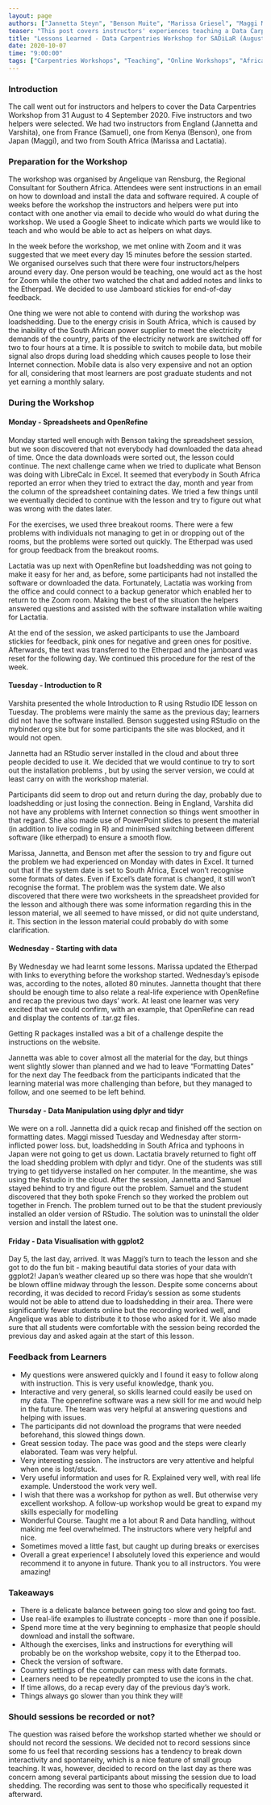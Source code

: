 ```yaml
---
layout: page
authors: ["Jannetta Steyn", "Benson Muite", "Marissa Griesel", "Maggi Mars", "Lactatia Motsuku", "Varshita Sher", "Marissa Griesel", "SamuelLe Lelièvre", "Angelique van Rensburg"]
teaser: "This post covers instructors' experiences teaching a Data Carpentries workshop for the South African Centre for Digital Language Resources in August 2020"
title: "Lessons Learned - Data Carpentries Workshop for SADiLaR (August 31, 2020)"
date: 2020-10-07
time: "9:00:00"
tags: ["Carpentries Workshops", "Teaching", "Online Workshops", "Africa"]
---
```




### Introduction

The call went out for instructors and helpers to cover the Data Carpentries Workshop from 31 August to 4 September 2020. Five instructors and two helpers were selected. We had two instructors from England (Jannetta and Varshita), one from France (Samuel), one from Kenya (Benson), one from Japan (Maggi), and two from South Africa (Marissa and Lactatia).

### Preparation for the Workshop

The workshop was organised by Angelique van Rensburg, the Regional Consultant for Southern Africa.  Attendees were sent instructions in an email on how to download and install the data and software required. A couple of weeks before the workshop the instructors and helpers were put into contact with one another via email to decide who would do what during the workshop. We used a Google Sheet to indicate which parts we would like to teach and who would be able to act as helpers on what days.

In the week before the workshop, we met online with Zoom and it was suggested that we meet every day 15 minutes before the session started. We organised ourselves such that there were four instructors/helpers around every day. One person would be teaching, one would act as the host for Zoom while the other two watched the chat and added notes and links to the Etherpad. We decided to use Jamboard stickies for end-of-day feedback.

One thing we were not able to contend with during the workshop was loadshedding. Due to the energy crisis in South Africa, which is caused by the inability of the South African power supplier to meet the electricity demands of the country, parts of the electricity network are switched off for two to four hours at a time. It is possible to switch to mobile data, but mobile signal also drops during load shedding which causes people to lose their Internet connection. Mobile data is also very expensive and not an option for all, considering that most learners are post graduate students and not yet earning a monthly salary.

### During the Workshop

#### Monday - Spreadsheets and OpenRefine

Monday started well enough with Benson taking the spreadsheet session, but we soon discovered that not everybody had downloaded the data ahead of time. Once the data downloads were sorted out, the lesson could continue. The next challenge came when we tried to duplicate what Benson was doing with LibreCalc in Excel. It seemed that everybody in South Africa reported an error when they tried to extract the day, month and year from the column of the spreadsheet containing dates. We tried a few things until we eventually decided to continue with the lesson and try to figure out what was wrong with the dates later.

For the exercises, we used three breakout rooms. There were a few problems with individuals not managing to get in or dropping out of the rooms, but the problems were sorted out quickly. The Etherpad was used for group feedback from the breakout rooms.

Lactatia was up next with OpenRefine but loadshedding was not going to make it easy for her and, as before, some participants had not installed the software or downloaded the data. Fortunately, Lactatia was working from the office and could connect to a backup generator which enabled her to return to the Zoom room. Making the best of the situation the helpers answered questions and assisted with the software installation while waiting for Lactatia.

At the end of the session, we asked participants to use the Jamboard stickies for feedback, pink ones for negative and green ones for positive. Afterwards, the text was transferred to the Etherpad and the jamboard was reset for the following day. We continued this procedure for the rest of the week.

#### Tuesday - Introduction to R

Varshita presented the whole Introduction to R using Rstudio IDE lesson on Tuesday. The problems were mainly the same as the previous day; learners did not have the software installed. Benson suggested using RStudio on the mybinder.org site but for some participants the site was blocked, and it would not open.

Jannetta had an RStudio server installed in the cloud and about three people decided to use it. We decided that we would continue to try to sort out the installation problems , but by using the server version, we could at least carry on with the workshop material.

Participants did seem to drop out and return during the day, probably due to loadshedding or just losing the connection. Being in England, Varshita did not have any problems with Internet connection so things went smoother in that regard. She also made use of PowerPoint slides to present the material (in addition to live coding in R) and minimised switching between different software (like etherpad) to ensure a smooth flow. 

Marissa, Jannetta, and Benson met after the session to try and figure out the problem we had experienced on Monday with dates in Excel. It turned out that if the system date is set to South Africa, Excel won’t recognise some formats of dates. Even if Excel’s date format is changed, it still won’t recognise the format. The problem was the system date. We also discovered that there were two worksheets in the spreadsheet provided for the lesson and although there was some information regarding this in the lesson material, we all seemed to have missed, or did not quite understand, it. This section in the lesson material could probably do with some clarification.

#### Wednesday - Starting with data

By Wednesday we had learnt some lessons. Marissa updated the Etherpad with links to everything before the workshop started. Wednesday’s episode was, according to the notes, alloted 80 minutes. Jannetta thought that there should be enough time to also relate a real-life experience with OpenRefine and recap the previous two days’ work. At least one learner was very excited that we could confirm, with an example, that OpenRefine can read and display the contents of .tar.gz files.

Getting R packages installed was a bit of a challenge despite the instructions on the website.

Jannetta was able to cover almost all the material for the day, but things went slightly slower than planned and we had to leave “Formatting Dates” for the next day
The feedback from the participants indicated that the learning material was more challenging than before, but they managed to follow, and one seemed to be left behind.

#### Thursday - Data Manipulation using dplyr and tidyr

We were on a roll. Jannetta did a quick recap and finished off the section on formatting dates. Maggi missed Tuesday and Wednesday after storm-inflicted power loss. but, loadshedding in South Africa and typhoons in Japan were not going to get us down. Lactatia bravely returned to fight off the load shedding problem with dplyr and tidyr.
One of the students was still trying to get tidyverse installed on her computer. In the meantime, she was using the Rstudio in the cloud. After the session, Jannetta and Samuel stayed behind to try and figure out the problem. Samuel and the student discovered that they both spoke French so they worked the problem out together in French. The problem turned out to be that the student previously installed an older version of RStudio. The solution was to uninstall the older version and install the latest one.

#### Friday - Data Visualisation with ggplot2

Day 5, the last day, arrived. It was Maggi’s turn to teach the lesson and she got to do the fun bit - making beautiful data stories of your data with ggplot2! Japan’s weather cleared up so there was hope that she wouldn’t be blown offline midway through the lesson. Despite some concerns about recording, it was decided to record Friday’s session as some students would not be able to attend due to loadshedding in their area. There were significantly fewer students online but the recording worked well, and Angelique was able to distribute it to those who asked for it. We also made sure that all students were comfortable with the session being recorded the previous day and asked again at the start of this lesson.

### Feedback from Learners

* My questions were answered quickly and I found it easy to follow along with instruction. This is very useful knowledge, thank you.
* Interactive and very general, so skills learned could easily be used on my data. The openrefine software was a new skill for me and would help in the future. The team was very helpful at answering questions and helping with issues. 
* The participants did not download the programs that were needed beforehand, this slowed things down.
* Great session today. The pace was good and the steps were clearly elaborated. Team was very helpful.
* Very interesting session. The instructors are very attentive and helpful when one is lost/stuck.
* Very useful information and uses for R. Explained very well, with real life example. Understood the work very well.
* I wish that there was a workshop for python as well. But otherwise very excellent workshop. A follow-up workshop would be great to expand my skills especially for modelling
* Wonderful Course. Taught me a lot about R and Data handling, without making me feel overwhelmed. The instructors where very helpful and nice.
* Sometimes moved a little fast, but caught up during breaks or exercises
* Overall a great experience! I absolutely loved this experience and would recommend it to anyone in future. Thank you to all instructors. You were amazing!

### Takeaways

* There is a delicate balance between going too slow and going too fast.
* Use real-life examples to illustrate concepts - more than one if possible.
* Spend more time at the very beginning to emphasize that people should download and install the software.
* Although the exercises, links and instructions for everything will probably be on the workshop website, copy it to the Etherpad too.
* Check the version of software.
* Country settings of the computer can mess with date formats.
* Learners need to be repeatedly prompted to use the icons in the chat.
* If time allows, do a recap every day of the previous day’s work.
* Things always go slower than you think they will! 

### Should sessions be recorded or not?

The question was raised before the workshop started whether we should or should not record the sessions. We decided not to record sessions since some fo us  feel that recording sessions has a tendency to break down interactivity and spontaneity, which is a nice feature of small group teaching. It was, however, decided to record on the last day as there was concern among several participants about missing the session due to load shedding. The recording was sent to those who specifically requested it afterward.
